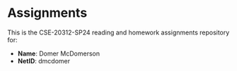 # Assignments

This is the CSE-20312-SP24 reading and homework assignments repository for:

* **Name**:  Domer McDomerson
* **NetID**: dmcdomer

